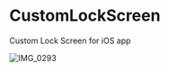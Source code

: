 # CustomLockScreen
Custom Lock Screen for iOS app

![IMG_0293](https://github.com/user-attachments/assets/7a6677bb-9859-4f58-9b35-ce3af86e74aa)
